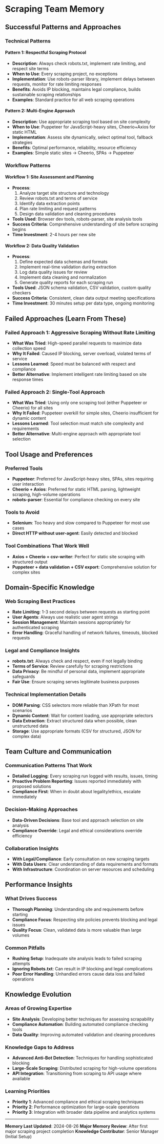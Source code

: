 # Scraping Team Memory

## Successful Patterns and Approaches

### Technical Patterns
#### Pattern 1: Respectful Scraping Protocol
- **Description**: Always check robots.txt, implement rate limiting, and respect site terms
- **When to Use**: Every scraping project, no exceptions
- **Implementation**: Use robots-parser library, implement delays between requests, monitor for rate limiting responses
- **Benefits**: Avoids IP blocking, maintains legal compliance, builds sustainable scraping relationships
- **Examples**: Standard practice for all web scraping operations

#### Pattern 2: Multi-Engine Approach
- **Description**: Use appropriate scraping tool based on site complexity
- **When to Use**: Puppeteer for JavaScript-heavy sites, Cheerio+Axios for static HTML
- **Implementation**: Assess site dynamically, select optimal tool, fallback strategies
- **Benefits**: Optimal performance, reliability, resource efficiency
- **Examples**: Simple static sites → Cheerio, SPAs → Puppeteer

### Workflow Patterns
#### Workflow 1: Site Assessment and Planning
- **Process**: 
  1. Analyze target site structure and technology
  2. Review robots.txt and terms of service
  3. Identify data extraction points
  4. Plan rate limiting and request patterns
  5. Design data validation and cleaning procedures
- **Tools Used**: Browser dev tools, robots-parser, site analysis tools
- **Success Criteria**: Comprehensive understanding of site before scraping begins
- **Time Investment**: 2-4 hours per new site

#### Workflow 2: Data Quality Validation
- **Process**:
  1. Define expected data schemas and formats
  2. Implement real-time validation during extraction
  3. Log data quality issues for review
  4. Implement data cleaning and normalization
  5. Generate quality reports for each scraping run
- **Tools Used**: JSON schema validation, CSV validation, custom quality checkers
- **Success Criteria**: Consistent, clean data output meeting specifications
- **Time Investment**: 30 minutes setup per data type, ongoing monitoring

## Failed Approaches (Learn From These)

### Failed Approach 1: Aggressive Scraping Without Rate Limiting
- **What Was Tried**: High-speed parallel requests to maximize data collection speed
- **Why It Failed**: Caused IP blocking, server overload, violated terms of service
- **Lessons Learned**: Speed must be balanced with respect and compliance
- **Better Alternative**: Implement intelligent rate limiting based on site response times

### Failed Approach 2: Single-Tool Approach
- **What Was Tried**: Using only one scraping tool (either Puppeteer or Cheerio) for all sites
- **Why It Failed**: Puppeteer overkill for simple sites, Cheerio insufficient for dynamic content
- **Lessons Learned**: Tool selection must match site complexity and requirements
- **Better Alternative**: Multi-engine approach with appropriate tool selection

## Tool Usage and Preferences

### Preferred Tools
- **Puppeteer**: Preferred for JavaScript-heavy sites, SPAs, sites requiring user interaction
- **Cheerio + Axios**: Preferred for static HTML parsing, lightweight scraping, high-volume operations
- **robots-parser**: Essential for compliance checking on every site

### Tools to Avoid
- **Selenium**: Too heavy and slow compared to Puppeteer for most use cases
- **Direct HTTP without user-agent**: Easily detected and blocked

### Tool Combinations That Work Well
- **Axios + Cheerio + csv-writer**: Perfect for static site scraping with structured output
- **Puppeteer + data validation + CSV export**: Comprehensive solution for complex sites

## Domain-Specific Knowledge

### Web Scraping Best Practices
- **Rate Limiting**: 1-3 second delays between requests as starting point
- **User Agents**: Always use realistic user agent strings
- **Session Management**: Maintain sessions appropriately for authenticated scraping
- **Error Handling**: Graceful handling of network failures, timeouts, blocked requests

### Legal and Compliance Insights
- **robots.txt**: Always check and respect, even if not legally binding
- **Terms of Service**: Review carefully for scraping restrictions
- **Data Privacy**: Be mindful of personal data, implement appropriate safeguards
- **Fair Use**: Ensure scraping serves legitimate business purposes

### Technical Implementation Details
- **DOM Parsing**: CSS selectors more reliable than XPath for most scenarios
- **Dynamic Content**: Wait for content loading, use appropriate selectors
- **Data Extraction**: Extract structured data when possible, clean unstructured data
- **Storage**: Use appropriate formats (CSV for structured, JSON for complex data)

## Team Culture and Communication

### Communication Patterns That Work
- **Detailed Logging**: Every scraping run logged with results, issues, timing
- **Proactive Problem Reporting**: Issues reported immediately with proposed solutions
- **Compliance First**: When in doubt about legality/ethics, escalate immediately

### Decision-Making Approaches
- **Data-Driven Decisions**: Base tool and approach selection on site analysis
- **Compliance Override**: Legal and ethical considerations override efficiency

### Collaboration Insights
- **With Legal/Compliance**: Early consultation on new scraping targets
- **With Data Users**: Clear understanding of data requirements and formats
- **With Infrastructure**: Coordination on server resources and scheduling

## Performance Insights

### What Drives Success
- **Thorough Planning**: Understanding site and requirements before starting
- **Compliance Focus**: Respecting site policies prevents blocking and legal issues
- **Quality Focus**: Clean, validated data is more valuable than large volumes

### Common Pitfalls
- **Rushing Setup**: Inadequate site analysis leads to failed scraping attempts
- **Ignoring Robots.txt**: Can result in IP blocking and legal complications
- **Poor Error Handling**: Unhandled errors cause data loss and failed operations

## Knowledge Evolution

### Areas of Growing Expertise
- **Site Analysis**: Developing better techniques for assessing scrapability
- **Compliance Automation**: Building automated compliance checking tools
- **Data Quality**: Improving automated validation and cleaning procedures

### Knowledge Gaps to Address
- **Advanced Anti-Bot Detection**: Techniques for handling sophisticated blocking
- **Large-Scale Scraping**: Distributed scraping for high-volume operations
- **API Integration**: Transitioning from scraping to API usage where available

### Learning Priorities
- **Priority 1**: Advanced compliance and ethical scraping techniques
- **Priority 2**: Performance optimization for large-scale operations
- **Priority 3**: Integration with broader data pipeline and analytics systems

---
**Memory Last Updated**: 2024-08-26
**Major Memory Review**: After first major scraping project completion
**Knowledge Contributor**: Senior Manager (Initial Setup)